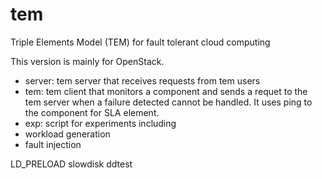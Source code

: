 tem
===

Triple Elements Model (TEM) for fault tolerant cloud computing

This version is mainly for OpenStack.

- server: tem server that receives requests from tem users
- tem: tem client that monitors a component and sends a requet to the tem server when a failure detected cannot be handled.
     It uses ping to the component for SLA element.
- exp: script for experiments including 
- workload generation
- fault injection

LD_PRELOAD
slowdisk
ddtest
